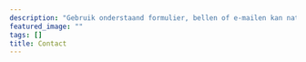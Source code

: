 ```yaml
---
description: "Gebruik onderstaand formulier, bellen of e-mailen kan natuurlijk ook."
featured_image: ""
tags: []
title: Contact
---
```

